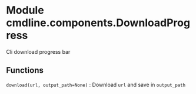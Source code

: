 Module cmdline.components.DownloadProgress
==========================================
Cli download progress bar

Functions
---------

    
`download(url, output_path=None)`
:   Download `url` and save in `output_path`
